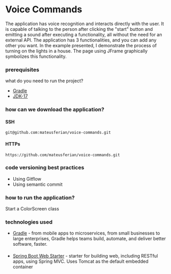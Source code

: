# Voice Commands
The application has voice recognition and interacts directly with the user. It is capable of talking to the person after clicking the "start" button and emitting a sound after executing a functionality, all without the need for an external API. The application has 3 functionalities, and you can add any other you want. In the example presented, I demonstrate the process of turning on the lights in a house. The page using JFrame graphically symbolizes this functionality.

### prerequisites

what do you need to run the project?
* [Gradle](https://gradle.org/)
* [JDK-17](https://www.oracle.com/java/technologies/javase/jdk17-archive-downloads.html)

### how can we download the application?
#### SSH
```
git@github.com:mateusferian/voice-commands.git
```
#### HTTPs
```
https://github.com/mateusferian/voice-commands.git
```

### code versioning best practices
* Using Gitflow
* Using semantic commit

### how to run the application?

Start a ColorScreen class

### technologies used

* [Gradle](https://gradle.org/) - from mobile apps to microservices, from small businesses to large enterprises, Gradle helps teams build, automate, and deliver better software, faster.
####
* [Spring Boot Web Starter](https://mvnrepository.com/artifact/org.springframework.boot/spring-boot-starter-test) - starter for building web, including RESTful apps, using Spring MVC. Uses Tomcat as the default embedded container
